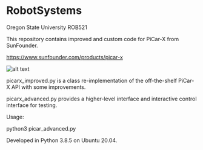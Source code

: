 # RobotSystems
Oregon State University ROB521

This repository contains improved and custom code for PiCar-X from SunFounder.

https://www.sunfounder.com/products/picar-x

![alt text](https://cdn.shopify.com/s/files/1/0474/7729/3217/products/CN0270D-01_500x.jpg?v=1599211713)

picarx_improved.py is a class re-implementation of the off-the-shelf PiCar-X API with some improvements.

picarx_advanced.py provides a higher-level interface and interactive control interface for testing.

Usage:

python3 picar_advanced.py

Developed in Python 3.8.5 on Ubuntu 20.04.
